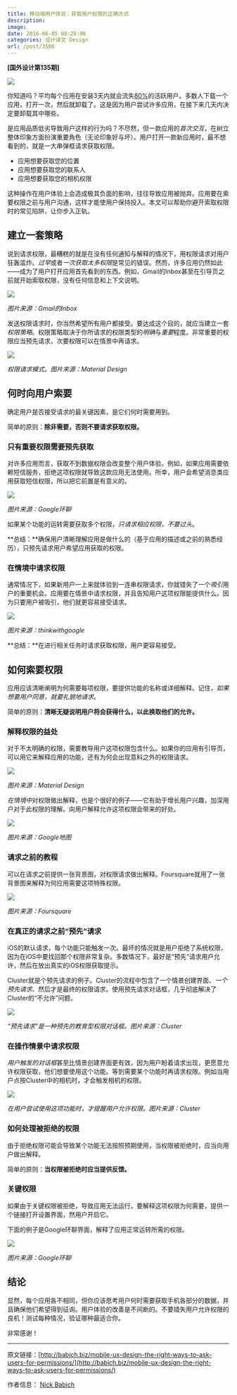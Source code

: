 ```yaml
---
title: 移动端用户体验：获取用户权限的正确方式
description: 
image: 
date: 2016-06-05 00:26:06
categories: 设计译文 Design
url: /post/3506
---
```


**[国外设计第135期]**

![](http://babich.biz/content/images/2016/05/1-I9wnGD5Epz5XDMZevmeZ6Q.png)

你知道吗？平均每个应用在安装3天内就会流失[80%](http://andrewchen.co/new-data-shows-why-losing-80-of-your-mobile-users-is-normal-and-that-the-best-apps-do-much-better/)的活跃用户。多数人下载一个应用，打开一次，然后就卸载了。这是因为用户尝试许多应用，在接下来几天内决定要卸载其中哪些。

是应用品质低劣导致用户这样的行为吗？不尽然，但一款应用的*首次交互*，在树立整体印象方面扮演重要角色（无论印象好与坏）。用户打开一款新应用时，最不想看到的，就是一大串弹框请求获取权限。

- 应用想要获取您的位置
- 应用想要获取您的联系人
- 应用想要获取您的相机权限

这种操作在用户体验上会造成极其负面的影响，往往导致应用被抛弃。应用要在索要权限之前与用户沟通，这样才能使用户保持投入。本文可以帮助你避开索取权限时的常见陷阱，让你步入正轨。

## 建立一套策略

说到请求权限，最糟糕的就是在没有任何通知与解释的情况下，用权限请求对用户狂轰滥炸。*过早*或者*一次获取太多权限*是常见的错误。然而，许多应用仍然如此——成为了用户打开应用首先看到的东西。例如，Gmail的Inbox甚至在引导页之前就开始索取权限，没有任何信息和上下文说明。

![](http://babich.biz/content/images/2016/05/1-kcb4Cu1M8O1t5ckvAv3SjQ.png)

*图片来源：Gmail的Inbox*

发送权限请求时，你当然希望所有用户都接受。要达成这个目的，就应当建立一套*权限策略*。权限策略取决于你所请求的权限类型的*明确*与*重要*程度。非常重要的权限应当预先请求，次要权限可以在情景中再请求。

![](https://cdn.victor42.work/posts/2016-06/06-03/1-GajVCKnu8gSgxY1Cz-yrZA.png)

*权限请求模式。图片来源：Material Design*

## 何时向用户索要

确定用户是否接受请求的最关键因素，是它们何时需要用到。

简单的原则：**除非需要，否则不要请求获取权限。**

### 只有重要权限需要预先获取

对许多应用而言，获取不到数据权限会改变整个用户体验。例如，如果应用需要依赖短信服务，拒绝这项权限就导致这款应用无法使用。所幸，用户会希望消息类应用获取短信权限，所以把它前置是有意义的。

![](http://babich.biz/content/images/2016/05/1-p4ytxcyjd_6VGdNiCBYTxw.png)

*图片来源：Google环聊*

如果某个功能的运转需要获取多个权限，*只请求相应权限，不要过头*。

**总结：**确保用户清晰理解应用是做什么的（基于应用的描述或之前的熟悉经历），只预先请求用户希望应用获取的权限。

### 在情境中请求权限

通常情况下，如果新用户一上来就体验到一连串权限请求，你就错失了一个*吸引*用户的重要机会。应用要在情景中请求权限，并且告知用户这项权限能提供什么。因为只要用户被吸引，他们就更容易接受请求。

![](http://babich.biz/content/images/2016/05/1-S6_10X0PzJQZPNEAXnY3EA.jpeg)

*图片来源：thinkwithgoogle*

**总结：**在进行相关任务时请求获取权限，用户更容易接受。

## 如何索要权限

应用应该清晰阐明为何需要每项权限，要提供功能的名称或详细解释。记住，*如果想要用户同意，就要礼貌地请求*。

简单的原则：**清晰无疑说明用户将会获得什么，以此换取他们的允许。**

### 解释权限的益处

对于不太明确的权限，需要教导用户这项权限包含什么。如果你的应用有引导页，可以用它来解释应用的功能，还有为何会出现意料之外的权限请求。

![](http://babich.biz/content/images/2016/05/1-CNm7gdwV0jI-vfZkI3HhOQ.png)

*图片来源：Material Design*

*在情境中*对权限做出解释，也是个很好的例子——它有助于增长用户兴趣，加深用户对于此权限的理解。向用户解释允许这项权限会带来的好处。

![](http://babich.biz/content/images/2016/05/1-KfBad7D6Q7fOtvhFPFHztg.png)

*图片来源：Google地图*

### 请求之前的教程

可以在请求之前提供一张背景图，对权限请求做出解释。Foursquare就用了一张背景图来解释为何应用需要这项特殊权限。

![](http://babich.biz/content/images/2016/05/0-WN_MiV5XlVcFyemB.png)

*图片来源：Foursquare*

### 在真正的请求之前“预先”请求

iOS的默认请求，每个功能只能触发一次。最坏的情况就是用户拒绝了系统权限，因为在iOS中要找回那个权限非常复杂。多数情况下，最好是“预先”请求用户允许，然后在放出真实的iOS权限获取提示。

Cluster就是个预先请求的例子。Cluster的流程中包含了一个情景创建界面、*一个预先请求*、然后才是最终的权限请求。使用预先请求对话框，几乎彻底解决了Cluster的“不允许”问题。

![](http://babich.biz/content/images/2016/05/0-oj-qX0XECEPFItHd-.jpg)

*“预先请求”是一种预先的教育型权限对话框。图片来源：Cluster*

### 在操作情景中请求权限

*用户触发的对话框*甚至比情景创建界面更有效，因为用户盼着请求出现，更愿意允许权限获取，他们想要使用这个功能。等到需要某个功能时再请求权限。例如当用户点按Cluster中的相机时，才会触发相机的权限。

![](http://babich.biz/content/images/2016/05/0-up36JCb2fLtMb5bk-.jpg)

*在用户尝试使用这项功能时，才提醒用户允许权限。图片来源：Cluster*

### 如何处理被拒绝的权限

由于拒绝权限可能会导致某个功能无法按照预期使用，当权限被拒绝时，应当向用户做出解释。

简单的原则：**当权限被拒绝时应当提供反馈。**

### 关键权限

如果由于关键权限被拒绝，导致应用无法运行，要解释这项权限为何需要，提供一个链接打开设置界面，然用户开启它。

下面的例子是Google环聊界面，解释了应用正常运转所需的权限。

![](http://babich.biz/content/images/2016/05/1-LhwiuOaDBnXibjuSOLB2Bw.png)

*图片来源：Google环聊*

## 结论

显然，每个应用各不相同，但你应该思考用户何时需要获取手机各部分的数据，并且确保他们希望得到征询。用户体验的改善是不间断的。不要错失用户允许权限的良机！测试每种情况，验证哪种最适合你。

非常感谢！

---

原文链接：[http://babich.biz/mobile-ux-design-the-right-ways-to-ask-users-for-permissions/](http://babich.biz/mobile-ux-design-the-right-ways-to-ask-users-for-permissions/)

作者信息：
[Nick Babich](http://babich.biz/author/nick/)